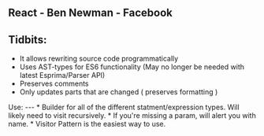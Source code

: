 React - Ben Newman - Facebook
---
Tidbits:
----
* It allows rewriting source code programmatically
* Uses AST-types for ES6 functionality (May no longer be needed with latest Esprima/Parser API)
* Preserves comments
* Only updates parts that are changed ( preserves formatting )

<div class="fragment"/>
Use:
---
* Builder for all of the different statment/expression types.  Will likely need to visit recursively.
* If you're missing a param, will alert you with name.
* Visitor Pattern is the easiest way to use.
